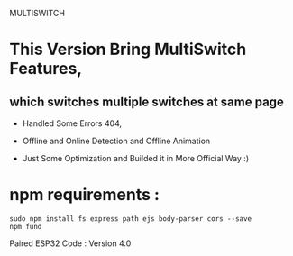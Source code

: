 MULTISWITCH

# This Version Bring MultiSwitch Features,
##  which switches multiple switches at same page

- Handled Some Errors 404,

- Offline and Online Detection and Offline Animation

- Just Some Optimization and Builded it in More Official Way :)

# npm requirements :
```
sudo npm install fs express path ejs body-parser cors --save
npm fund
```

Paired ESP32 Code : Version 4.0